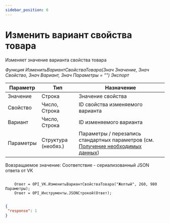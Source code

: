 ```yaml
---
sidebar_position: 6
---
```


# Изменить вариант свойства товара
Изменяет значение варианта свойства товара

*Функция ИзменитьВариантСвойстваТовара(Знач Значение, Знач Свойство, Знач Вариант, Знач Параметры = "") Экспорт*

  | Параметр | Тип | Назначение |
  |-|-|-|
  | Значение | Строка | Значение свойства|
  | Свойство | Число, Строка | ID свойства изменяемого варианта |
  | Вариант | Число, Строка | ID изменяемого варианта|
  | Параметры | Структура (необяз.) | Параметры / перезапись стандартных параметров (см. [Получение необходимых данных](../)) |
  
  Вовзращаемое значение: Соответствие - сериализованный JSON ответа от VK

```bsl title="Пример кода"
	
    Ответ = OPI_VK.ИзменитьВариантСвойстваТовара("Желтый", 260, 980 Параметры);       
    Ответ = OPI_Инструменты.JSONСтрокой(Ответ);

```

```json title="Результат"

{
 "response": 1
}

```

